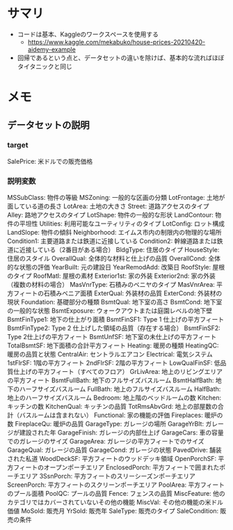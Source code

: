 # サマリ
- コードは基本、Kaggleのワークスペースを使用する
    - https://www.kaggle.com/mekabuko/house-prices-20210420-aidemy-example
- 回帰であるという点と、データセットの違いを除けば、基本的な流ればほぼタイタニックと同じ

# メモ
## データセットの説明
### target
SalePrice: 米ドルでの販売価格
### 説明変数
MSSubClass: 物件の等級
MSZoning: 一般的な区画の分類
LotFrontage: 土地が面している道の長さ
LotArea: 土地の大きさ
Street: 道路アクセスのタイプ
Alley: 路地アクセスのタイプ
LotShape: 物件の一般的な形状
LandContour: 物件の平坦性
Utilities: 利用可能なユーティリティのタイプ
LotConfig: ロット構成
LandSlope: 物件の傾斜
Neighborhood: エイムス市内の制限内の物理的な場所
Condition1: 主要道路または鉄道に近接している
Condition2: 幹線道路または鉄道に近接している（2番目がある場合）
BldgType: 住居のタイプ
HouseStyle: 住居のスタイル
OverallQual: 全体的な材料と仕上げの品質
OverallCond: 全体的な状態の評価
YearBuilt: 元の建設日
YearRemodAdd: 改築日
RoofStyle: 屋根のタイプ
RoofMatl: 屋根の素材
Exterior1st: 家の外装
Exterior2nd: 家の外装（複数の材料の場合）
MasVnrType: 石積みのベニヤのタイプ
MasVnrArea: 平方フィートの石積みベニア面積
ExterQual: 外装材の品質
ExterCond: 外装材の現状
Foundation: 基礎部分の種類
BsmtQual: 地下室の高さ
BsmtCond: 地下室の一般的な状態
BsmtExposure: ウォークアウトまたは庭園レベルの地下壁
BsmtFinType1: 地下の仕上がり面積
BsmtFinSF1: Type 1 仕上げの平方フィート
BsmtFinType2: Type 2 仕上げした領域の品質（存在する場合）
BsmtFinSF2: Type 2仕上げの平方フィート
BsmtUnfSF: 地下室の未仕上げの平方フィート
TotalBsmtSF: 地下面積の合計平方フィート
Heating: 暖房の種類
HeatingQC: 暖房の品質と状態
CentralAir: セントラルエアコン
Electrical: 電気システム
1stFlrSF: 1階の平方フィート
2ndFlrSF: 2階の平方フィート
LowQualFinSF: 低品質仕上げの平方フィート（すべてのフロア）
GrLivArea: 地上のリビングエリアの平方フィート
BsmtFullBath: 地下のフルサイズバスルーム
BsmtHalfBath: 地下のハーフサイズバスルーム
FullBath: 地上のフルサイズバスルーム
HalfBath: 地上のハーフサイズバスルーム
Bedroom: 地上階のベッドルームの数
Kitchen: キッチンの数
KitchenQual: キッチンの品質
TotRmsAbvGrd: 地上の部屋数の合計（バスルームは含まれない）
Functional: 家の機能の評価
Fireplaces: 暖炉の数
FireplaceQu: 暖炉の品質
GarageType: ガレージの場所
GarageYrBlt: ガレージが建設された年
GarageFinish: ガレージの内部仕上げ
GarageCars: 車の容量でのガレージのサイズ
GarageArea: ガレージの平方フィートでのサイズ
GarageQual: ガレージの品質
GarageCond: ガレージの状態
PavedDrive: 舗装された私道
WoodDeckSF: 平方フィートのウッドデッキ領域
OpenPorchSF: 平方フィートのオープンポーチエリア
EnclosedPorch: 平方フィートで囲まれたポーチエリア
3SsnPorch: 平方フィートのスリーシーズンポーチエリア
ScreenPorch: 平方フィートのスクリーンポーチエリア
PoolArea: 平方フィートのプール面積
PoolQC: プールの品質
Fence: フェンスの品質
MiscFeature: 他のカテゴリではカバーされていないその他の機能
MiscVal: その他の機能の米ドル価値
MoSold: 販売月
YrSold: 販売年
SaleType: 販売のタイプ
SaleCondition: 販売の条件